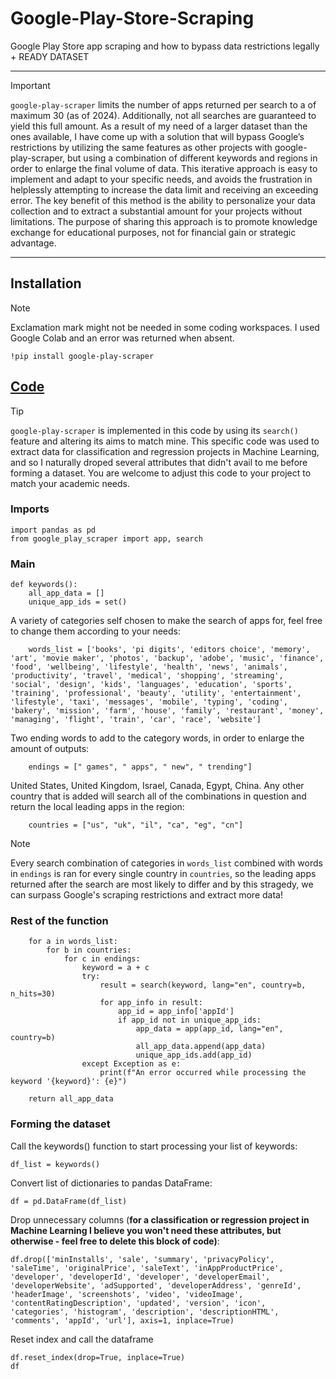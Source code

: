# Google-Play-Store-Scraping
Google Play Store app scraping and how to bypass data restrictions legally + READY DATASET

--------------------------------------------------------------------------------------------------------------------------------

> [!IMPORTANT]
> `google-play-scraper` limits the number of apps returned per search to a of maximum 30 (as of 2024). Additionally, not all searches are guaranteed to yield this full amount. As a result of my need of a larger dataset than the ones available, I have come up with a solution that will bypass Google’s restrictions by utilizing the same features as other projects with google-play-scraper, but using a combination of different keywords and regions in order to enlarge the final volume of data. This iterative approach is easy to implement and adapt to your specific needs, and avoids the frustration in helplessly attempting to increase the data limit and receiving an exceeding error. The key benefit of this method is the ability to personalize your data collection and to extract a substantial amount for your projects without limitations. The purpose of sharing this approach is to promote knowledge exchange for educational purposes, not for financial gain or strategic advantage.

--------------------------------------------------------------------------------------------------------------------------------

## Installation

> [!NOTE]
> Exclamation mark might not be needed in some coding workspaces. I used Google Colab and an error was returned when absent.
```
!pip install google-play-scraper
```
## [Code](google-play-scraper.py)

> [!TIP]
> `google-play-scraper` is implemented in this code by using its `search()` feature and altering its aims to match mine. This specific code was used to extract data for classification and regression projects in Machine Learning, and so I naturally droped several attributes that didn't avail to me before forming a dataset. You are welcome to adjust this code to your project to match your academic needs. 


### Imports
```
import pandas as pd
from google_play_scraper import app, search
```

### Main
```
def keywords():
    all_app_data = []
    unique_app_ids = set()
```

A variety of categories self chosen to make the search of apps for, feel free to change them according to your needs:
```
    words_list = ['books', 'pi digits', 'editors choice', 'memory', 'art', 'movie maker', 'photos', 'backup', 'adobe', 'music', 'finance', 'food', 'wellbeing', 'lifestyle', 'health', 'news', 'animals', 'productivity', 'travel', 'medical', 'shopping', 'streaming', 'social', 'design', 'kids', 'languages', 'education', 'sports', 'training', 'professional', 'beauty', 'utility', 'entertainment', 'lifestyle', 'taxi', 'messages', 'mobile', 'typing', 'coding', 'bakery', 'mission', 'farm', 'house', 'family', 'restaurant', 'money', 'managing', 'flight', 'train', 'car', 'race', 'website']
```
Two ending words to add to the category words, in order to enlarge the amount of outputs:
```
    endings = [" games", " apps", " new", " trending"]
```
United States, United Kingdom, Israel, Canada, Egypt, China. Any other country that is added will search all of the combinations in question and return the local leading apps in the region:
```
    countries = ["us", "uk", "il", "ca", "eg", "cn"]
```
> [!NOTE]
>Every search combination of categories in `words_list` combined with words in `endings` is ran for every single country in `countries`, so the leading apps returned after the search are most likely to differ and by this stragedy, we can surpass Google's scraping restrictions and extract more data!

### Rest of the function
```
    for a in words_list:
        for b in countries:
            for c in endings:
                keyword = a + c
                try:
                    result = search(keyword, lang="en", country=b, n_hits=30)
                    for app_info in result:
                        app_id = app_info['appId']
                        if app_id not in unique_app_ids:
                            app_data = app(app_id, lang="en", country=b)
                            all_app_data.append(app_data)
                            unique_app_ids.add(app_id)
                except Exception as e:
                    print(f"An error occurred while processing the keyword '{keyword}': {e}")

    return all_app_data
```

### Forming the dataset

Call the keywords() function to start processing your list of keywords:
```
df_list = keywords()
```
Convert list of dictionaries to pandas DataFrame:
```
df = pd.DataFrame(df_list)
```
Drop unnecessary columns (**for a classification or regression project in Machine Learning I believe you won't need these attributes, but otherwise - feel free to delete this block of code)**:
```
df.drop(['minInstalls', 'sale', 'summary', 'privacyPolicy', 'saleTime', 'originalPrice', 'saleText', 'inAppProductPrice', 'developer', 'developerId', 'developer', 'developerEmail', 'developerWebsite', 'adSupported', 'developerAddress', 'genreId', 'headerImage', 'screenshots', 'video', 'videoImage', 'contentRatingDescription', 'updated', 'version', 'icon', 'categories', 'histogram', 'description', 'descriptionHTML', 'comments', 'appId', 'url'], axis=1, inplace=True)
```
Reset index and call the dataframe
```
df.reset_index(drop=True, inplace=True)  
df
```


